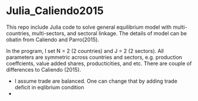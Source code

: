 # Julia_Caliendo2015

  This repo include Julia code to solve general equilibrium model with multi-countries, multi-sectors, and sectoral linkage. The details of model can be obatin from Caliendo and Parro(2015).

  In the program, I set N = 2 (2 countries) and J = 2 (2 sectors). All parameters are symmetric across countries and sectors, e.g. production coeffcients, value added shares, producticities, and etc. There are couple of differences to Caliendo (2015). 
  
  * I assume trade are balanced. One can change that by adding trade deficit in eqlibrium condition
  * 

